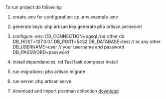 To run project do following:

1. create .env for configuration:
   cp .env.example .env
2. generate keys:
   php artisan key:generate
   php artisan jwt:secret
3. configure .env:
    DB_CONNECTION=pgsql //or other db
    DB_HOST=127.0.0.1 
    DB_PORT=5432
    DB_DATABASE=test // or any other
    DB_USERNAME=user // your username and password
    DB_PASSWORD=password
   
4. install dependancies:
   cd TestTask
   composer install
5. run migrations:
   php artisan migrate
6. run server
   php artisan serve
7. download and import postman collection 
   [download](TestTask.postman_collection.json)
    
